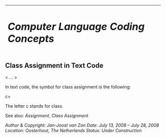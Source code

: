﻿|<h1>***Computer Language Coding Concepts***</h1>|
| :- |
## **Class Assignment in Text Code**
< … >

In text code, the symbol for class assignment is the following:

c=

The letter c stands for class.

See also: *Assignment*, *Class Assignment*


*Author & Copyright: Jan-Joost van Zon        Date: July 13, 2008 – July 28, 2008        Location: Oosterhout, The Netherlands        Status: Under Construction*

